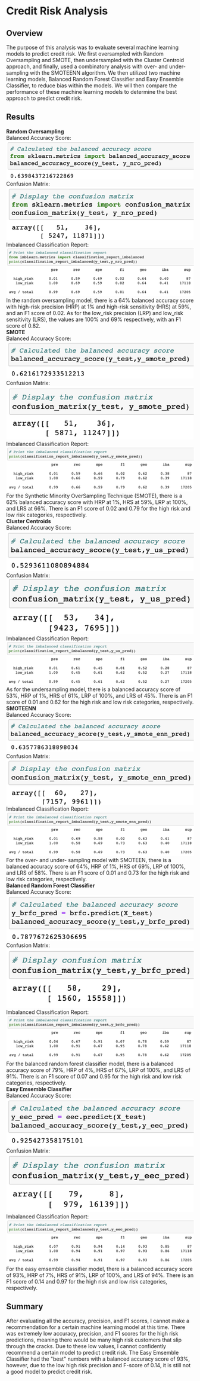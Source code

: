 # Credit Risk Analysis
## Overview
The purpose of this analysis was to evaluate several machine learning models to predict credit risk. We first oversampled with Random Oversampling and SMOTE, then undersampled with the Cluster Centroid approach, and finally, used a combinatory analysis with over- and under-sampling with the SMOTEENN algorithm. We then utilized two machine learning models, Balanced Random Forest Classifier and Easy Ensemble Classifier, to reduce bias within the models. We will then compare the performance of these machine learning models to determine the best approach to predict credit risk.
## Results
**Random Oversampling**\
Balanced Accuracy Score:\
![ro-bac](https://github.com/carrotdip/Credit_Risk_Analysis/blob/58def611a103adffb76b543d0ca2e5fa32a5b76d/Images/NRO%20-%20balanced%20accuracy%20score.png)\
Confusion Matrix:\
![ro-cm](https://github.com/carrotdip/Credit_Risk_Analysis/blob/58def611a103adffb76b543d0ca2e5fa32a5b76d/Images/NRO%20-%20confusion%20matrix.png)\
Imbalanced Classification Report:
![ro-icr](https://github.com/carrotdip/Credit_Risk_Analysis/blob/58def611a103adffb76b543d0ca2e5fa32a5b76d/Images/NRO%20-%20imbalanced%20classification%20report.png)\
In the random oversampling model, there is a 64% balanced accuracy score with high-risk precision (HRP) at 1% and high-risk sensitivity (HRS) at 59%, and an F1 score of 0.02. As for the low_risk precision (LRP) and low_risk sensitivity (LRS), the values are 100% and 69% respectively, with an F1 score of 0.82.\
**SMOTE**\
Balanced Accuracy Score:\
![smote-bac](https://github.com/carrotdip/Credit_Risk_Analysis/blob/58def611a103adffb76b543d0ca2e5fa32a5b76d/Images/SMOTE%20-%20balanced%20accuracy%20report.png)\
Confusion Matrix:\
![smote-cm](https://github.com/carrotdip/Credit_Risk_Analysis/blob/58def611a103adffb76b543d0ca2e5fa32a5b76d/Images/SMOTE%20-%20confusion%20matrix.png)\
Imbalanced Classification Report:
![smote-icr](https://github.com/carrotdip/Credit_Risk_Analysis/blob/58def611a103adffb76b543d0ca2e5fa32a5b76d/Images/SMOTE%20-%20imbalanced%20classification%20report.png)\
For the Synthetic Minority OverSampling Technique (SMOTE), there is a 62% balanced accuracy score with HRP at 1%, HRS at 59%, LRP at 100%, and LRS at 66%. There is an F1 score of 0.02 and 0.79 for the high risk and low risk categories, respectively.\
**Cluster Centroids**\
Balanced Accuracy Score:\
![us-bac](https://github.com/carrotdip/Credit_Risk_Analysis/blob/58def611a103adffb76b543d0ca2e5fa32a5b76d/Images/US%20-%20balanced%20accuracy%20score.png)\
Confusion Matrix:\
![us-cm](https://github.com/carrotdip/Credit_Risk_Analysis/blob/58def611a103adffb76b543d0ca2e5fa32a5b76d/Images/US%20-%20confusion%20matrix.png)\
Imbalanced Classification Report:
![us-icr](https://github.com/carrotdip/Credit_Risk_Analysis/blob/58def611a103adffb76b543d0ca2e5fa32a5b76d/Images/US%20-%20imbalanced%20classification%20report.png)\
As for the undersampling model, there is a balanced accuracy score of 53%, HRP of 1%, HRS of 61%, LRP of 100%, and LRS of 45%. There is an F1 score of 0.01 and 0.62 for the high risk and low risk categories, respectively.\
**SMOTEENN**\
Balanced Accuracy Score:\
![smoteen-bac](https://github.com/carrotdip/Credit_Risk_Analysis/blob/58def611a103adffb76b543d0ca2e5fa32a5b76d/Images/SMOTEENN%20-%20balanced%20accuracy%20score.png)\
Confusion Matrix:\
![smoteen-cm](https://github.com/carrotdip/Credit_Risk_Analysis/blob/58def611a103adffb76b543d0ca2e5fa32a5b76d/Images/SMOTEENN%20-%20confusion%20matrix.png)\
Imbalanced Classification Report:
![smoteen-icr](https://github.com/carrotdip/Credit_Risk_Analysis/blob/58def611a103adffb76b543d0ca2e5fa32a5b76d/Images/SMOTEENN%20-%20imbalanced%20classification%20report.png)\
For the over- and under- sampling model with SMOTEEN, there is a balanced accuracy score of 64%, HRP of 1%, HRS of 69%, LRP of 100%, and LRS of 58%. There is an F1 score of 0.01 and 0.73 for the high risk and low risk categories, respectively.\
**Balanced Random Forest Classifier**\
Balanced Accuracy Score:\
![brfc-bac](https://github.com/carrotdip/Credit_Risk_Analysis/blob/58def611a103adffb76b543d0ca2e5fa32a5b76d/Images/BRFC%20-%20balanced%20accuracy%20score.png)\
Confusion Matrix:\
![brfc-cm](https://github.com/carrotdip/Credit_Risk_Analysis/blob/58def611a103adffb76b543d0ca2e5fa32a5b76d/Images/BRFC%20-%20confusion%20matrix.png)\
Imbalanced Classification Report:
![brfc-icr](https://github.com/carrotdip/Credit_Risk_Analysis/blob/58def611a103adffb76b543d0ca2e5fa32a5b76d/Images/BRFC%20-%20imbalanced%20classification%20report.png)\
For the balanced random forest classifier model, there is a balanced accuracy score of 79%, HRP of 4%, HRS of 67%, LRP of 100%, and LRS of 91%. There is an F1 score of 0.07 and 0.95 for the high risk and low risk categories, respectively.\
**Easy Emsemble Classifier**\
Balanced Accuracy Score:\
![eec-bac](https://github.com/carrotdip/Credit_Risk_Analysis/blob/58def611a103adffb76b543d0ca2e5fa32a5b76d/Images/EEC%20-%20balanced%20accuracy%20score.png)\
Confusion Matrix:\
![eec-cm](https://github.com/carrotdip/Credit_Risk_Analysis/blob/58def611a103adffb76b543d0ca2e5fa32a5b76d/Images/EEC%20-%20confusion%20matrix.png)\
Imbalanced Classification Report:
![eec-icr](https://github.com/carrotdip/Credit_Risk_Analysis/blob/58def611a103adffb76b543d0ca2e5fa32a5b76d/Images/EEC%20-%20imbalanced%20classification%20report.png)\
For the easy emsemble classifier model, there is a balanced accuracy score of 93%, HRP of 7%, HRS of 91%, LRP of 100%, and LRS of 94%. There is an F1 score of 0.14 and 0.97 for the high risk and low risk categories, respectively.
## Summary
After evaluating all the accuracy, precision, and F1 scores, I cannot make a recommendation for a certain machine learning model at this time. There was extremely low accuracy, precision, and F1 scores for the high risk predictions, meaning there would be many high risk customers that slip through the cracks. Due to these low values, I cannot confidently recommend a certain model to predict credit risk. The Easy Emsemble Classifier had the "best" numbers with a balanced accuracy score of 93%, however, due to the low high risk precision and F-score of 0.14, it is still not a good model to predict credit risk.
